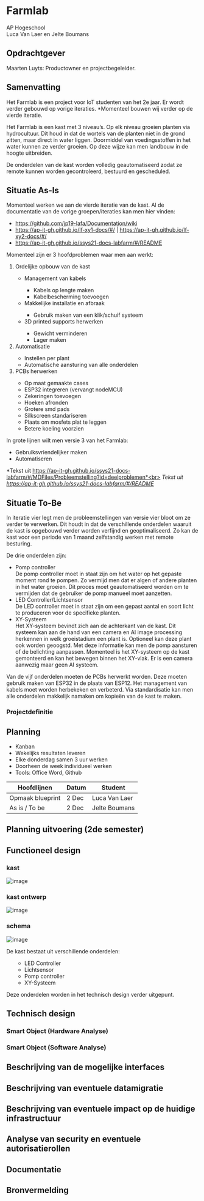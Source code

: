 # Farmlab



AP Hogeschool<br>
Luca Van Laer en Jelte Boumans

## Opdrachtgever
Maarten Luyts: Productowner en projectbegeleider.

## Samenvatting

Het Farmlab is een project voor IoT studenten van het 2e jaar. Er wordt verder gebouwd op vorige iteraties. *Momenteel bouwen wij verder op de vierde iteratie. 

Het Farmlab is een kast met 3 niveau’s. Op elk niveau groeien planten via hydrocultuur. Dit houd in dat de wortels van de planten niet in de grond zitten, maar direct in water liggen. Doormiddel van voedingsstoffen in het water kunnen ze verder groeien. Op deze wijze kan men landbouw in de hoogte uitbreiden.

De onderdelen van de kast worden volledig geautomatiseerd zodat ze remote kunnen worden gecontroleerd, bestuurd en gescheduled.
## Situatie As-Is

Momenteel werken we aan de vierde iteratie van de kast. Al de documentatie van de vorige groepen/iteraties kan men hier vinden:

- https://github.com/jp19-lafa/Documentation/wiki
- https://ap-it-gh.github.io/lf-xy1-docs/#/ | https://ap-it-gh.github.io/lf-xy2-docs/#/
- https://ap-it-gh.github.io/ssys21-docs-labfarm/#/README

Momenteel zijn er 3 hoofdproblemen waar men aan werkt:

<ol>
  <li>Ordelijke opbouw van de kast</li>
  <ul>
    <li>Management van kabels</li>
    <ul>
      <li>Kabels op lengte maken</li>
      <li>Kabelbescherming toevoegen</li>
    </ul>
    <li>Makkelijke installatie en afbraak</li>
    <ul>
      <li>Gebruik maken van een klik/schuif systeem</li>
    </ul>
    <li>3D printed supports herwerken</li>
    <ul>
      <li>Gewicht verminderen</li>
      <li>Lager maken</li>
    </ul> 
  </ul>
  <li>Automatisatie</li>
  <ul>
    <li>Instellen per plant </li>
    <li>Automatische aansturing van alle onderdelen</li>
  </ul>
  <li>PCBs herwerken</li>
  <ul>
    <li>Op maat gemaakte cases</li>
    <li>ESP32 integreren (vervangt nodeMCU)</li>
    <li>Zekeringen toevoegen</li>
    <li>Hoeken afronden</li>
    <li>Grotere smd pads</li>
    <li>Silkscreen standariseren</li>
    <li>Plaats om mosfets plat te leggen</li>
    <li>Betere koeling voorzien</li>
  </ul>
</ol>

In grote lijnen wilt men versie 3 van het Farmlab:
- Gebruiksvriendelijker maken
- Automatiseren

*Tekst uit https://ap-it-gh.github.io/ssys21-docs-labfarm/#/MDFiles/Probleemstelling?id=deelproblemen*<br>
*Tekst uit https://ap-it-gh.github.io/ssys21-docs-labfarm/#/README*



## Situatie To-Be

In iteratie vier legt men de probleemstellingen van versie vier bloot om ze verder te verwerken. Dit houdt in dat de verschillende onderdelen waaruit de kast is opgebouwd verder worden verfijnd en geoptimaliseerd. Zo kan de kast voor een periode van 1 maand zelfstandig werken met remote besturing. 

De drie onderdelen zijn: 
<ul>
  <li>Pomp controller</li>
  De pomp controller moet in staat zijn om het water op het gepaste moment rond te pompen. Zo vermijd men dat er algen of andere planten in het water groeien. Dit proces moet     geautomatiseerd worden om te vermijden dat de gebruiker de pomp manueel moet aanzetten.
  <li>LED Controller/Lichtsensor</li>
  De LED controller moet in staat zijn om een gepast aantal en soort licht te produceren voor de specifieke planten. 
  <li>XY-Systeem</li>
  Het XY-systeem bevindt zich aan de achterkant van de kast. Dit systeem kan aan de hand van een camera en AI image processing herkennen in welk groeistadium een plant is.         Optioneel kan deze plant ook worden geoogstd. Met deze informatie kan men de pomp aansturen of de belichting aanpassen. Momenteel is het XY-systeem op de kast gemonteerd en     kan het bewegen binnen het XY-vlak. Er is een camera aanwezig maar geen AI systeem.
</ul>  

Van de vijf onderdelen moeten de PCBs herwerkt worden. Deze moeten gebruik maken van ESP32 in de plaats van ESP12. Het management van kabels moet worden herbekeken en verbeterd. 
Via standardisatie kan men alle onderdelen makkelijk namaken om kopieën van de kast te maken.



### Projectdefinitie
## Planning
- Kanban
- Wekelijks resultaten leveren
- Elke donderdag samen 3 uur werken
- Doorheen de week individueel werken
- Tools: Office Word, Github


| Hoofdlijnen |  Datum      | Student    |
| ----------- | ----------- |----------- |
| Opmaak blueprint| 2 Dec       |Luca Van Laer|
| As is / To be| 2 Dec      |Jelte Boumans|

## Planning uitvoering (2de semester)

## Functioneel design

### kast
![image](https://user-images.githubusercontent.com/91600019/144228425-952029da-4239-4ce4-bf58-538cb70fdf7a.png)
### kast ontwerp
![image](https://user-images.githubusercontent.com/91600019/144228812-acda100e-8fd4-431b-b07b-b1d94918728a.png)

### schema
![image](https://user-images.githubusercontent.com/91600019/144229006-644931ab-e276-4dd6-99b1-0a40964e349c.png)


De kast bestaat uit verschillende onderdelen:

<ol>
  <ul>
      <li>LED Controller</li>
      <li>Lichtsensor</li>
      <li>Pomp controller</li>
      <li>XY-Systeem</li>
  </ul>
</ol>

Deze onderdelen worden in het technisch design verder uitgepunt.


## Technisch design
### Smart Object (Hardware Analyse)
### Smart Object (Software Analyse)
## Beschrijving van de mogelijke interfaces
## Beschrijving van eventuele datamigratie
## Beschrijving van eventuele impact op de huidige infrastructuur
## Analyse van security en eventuele autorisatierollen
## Documentatie
## Bronvermelding
